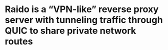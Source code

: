 # Raido is a “VPN-like” reverse proxy server with tunneling traffic through QUIC to share private network routes
